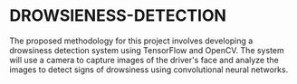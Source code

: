 # DROWSIENESS-DETECTION
The proposed methodology for this project involves developing a drowsiness detection system using TensorFlow and OpenCV. The system will use a camera to capture images of the driver's face and analyze the images to detect signs of drowsiness using convolutional neural networks. 
